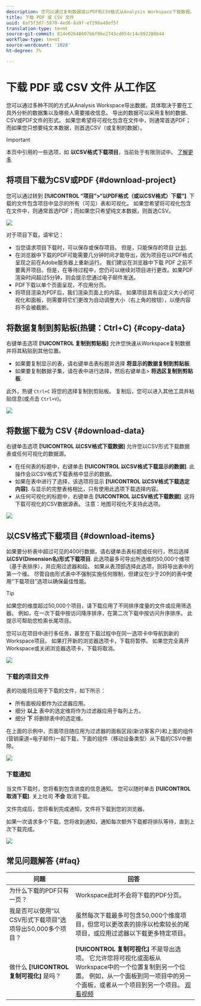 ```yaml
---
description: 您可以通过复制数据或以PDF和CSV格式从Analysis Workspace下载数据。
title: 下载 PDF 或 CSV 文件
uuid: 8af5f3d7-5870-4ed6-8a9f-ef290a48ef5f
translation-type: tm+mt
source-git-commit: 814e02648607b6f06e2743cd054c14c892200b44
workflow-type: tm+mt
source-wordcount: '1028'
ht-degree: 7%

---
```



# 下载 PDF 或 CSV 文件 从工作区

您可以通过多种不同的方式从Analysis Workspace导出数据，具体取决于要在工具外分析的数据集以及哪些人需要接收信息。 导出的数据可以采用复制的数据、CSV或PDF文件的形式。 如果您希望将可视化包含在文件中，则通常首选PDF；而如果您只想要纯文本数据，则首选CSV（或复制的数据）。

>[!IMPORTANT]
>
> 本页中引用的一些选项，如 **以CSV格式下载项目**，当前处于有限测试中。 [了解更多](https://docs.adobe.com/content/help/zh-Hans/analytics/landing/an-releases.html)

## 将项目下载为CSV或PDF {#download-project}

您可以通过转到 **[!UICONTROL “项目”>“以PDF格式（或以CSV格式）下载”]**. 下载的文件包含项目中显示的所有（可见）表和可视化。 如果您希望将可视化包含在文件中，则通常首选PDF；而如果您只希望纯文本数据，则首选CSV。

![](assets/download-project.png)

对于项目下载，请牢记：

* 当您请求项目下载时，可以保存或保存项目。 但是，只能保存的项目 [计划](https://docs.adobe.com/content/help/en/analytics/analyze/analysis-workspace/curate-share/t-schedule-report.html).
* 在浏览器中下载的PDF可能需要几分钟时间才能导出，因为项目在以PDF格式呈现之前在Adobe服务器上重新运行。 我们建议在浏览器中下载 PDF 之前不要离开项目。但是，在等待过程中，您仍可以继续对项目进行更改。如果PDF渲染时间超过5分钟，则会提示您通过电子邮件发送。
* PDF下载以单个页面呈现，不应用分页。
* 将项目渲染为PDF后，我们渲染页面上的内容。 如果项目具有自定义大小的可视化和面板，则需要将它们更改为自动调整大小（右上角的按钮），以便内容将不会被截断。

## 将数据复制到剪贴板(热键：Ctrl+C) {#copy-data}

右键单击选项 **[!UICONTROL 复制到剪贴板]** 允许您快速从Workspace复制数据并将其粘贴到其他位置。

* 如果要复制显示的表，请右键单击表标题并选择 **将显示的数据复制到剪贴板**.
* 如果要复制数据子集，请在表中进行选择，然后右键单击> **将选区复制到剪贴板**.

此外，热键 `Ctrl+C` 将您的选择复制到剪贴板。 复制后，您可以进入其他工具并粘贴信息(或点击 `Ctrl+V`)。

![](assets/copy-selection.png)

## 将数据下载为 CSV {#download-data}

右键单击选项 **[!UICONTROL 以CSV格式下载数据]** 允许您以CSV形式下载数据表或任何可视化的数据源。

* 在任何表的标题中，右键单击 **[!UICONTROL 以CSV格式下载显示的数据]**. 此操作会以CSV格式下载表格中显示的数据。
* 如果在表中进行了选择，该选项将显示 **[!UICONTROL 以CSV格式下载选定内容]**. 与显示的完整表格相比，只有使用此选项下载选择内容。
* 从任何可视化的标题中，右键单击 **[!UICONTROL 以CSV格式下载数据]**. 这将下载可视化的CSV数据源表。 注意：地图可视化不支持此选项。

![](assets/download-data-viz.png)

## 以CSV格式下载项目 {#download-items}

如果要分析表中超过可见的400行数据，请右键单击表标题或任何行，然后选择 **以CSV(Dimension名)形式下载项目**. 此选项最多可导出所选维的50,000个维项（基于表排序），并应用过滤器和段。 如果从表顶部选择此选项，则将导出表中的第一个维。 尽管自由形式表中不强制实施任何限制，但建议在少于20列的表中使用“下载项目”选项以确保最佳性能。

>[!TIP]
>
> 如果您的维度超过50,000个项目，请下载应用了不同排序度量的文件或应用筛选器。 例如，在一次下载中按访问降序排序，在第二次下载中按访问升序排序。 此提示可帮助您检索长尾项目。

您可以在项目中进行多任务，甚至在下载过程中在同一选项卡中导航到新的Workspace项目。 如果打开新的浏览器选项卡，下载将暂停。 如果您完全离开Workspace或关闭浏览器选项卡，下载将取消。

![](assets/download-items.png)

### 下载的项目文件

表的功能将应用于下载的文件，如下所示：

* 所有面板段都作为过滤器应用。
* 细分 **以上** 表中的选定维将作为过滤器应用于每列上方。
* 细分 **下** 将删除表中的选定维。

在上面的示例中，页面项目随应用为过滤器的面板区段(新访客客户)和上面的组件(营销渠道=电子邮件)一起下载，下面的组件（移动设备类型）从下载的CSV中删除。

![](assets/downloaded-file.png)

### 下载通知

当文件下载时，您将看到包含进度的信息通知。 您可以随时单击 **[!UICONTROL 取消下载]**. 关上吐司 **不会** 取消下载。

文件完成后，您将看到完成通知，文件将下载到您的浏览器。

如果一次请求多个下载，您将收到通知，通知每次额外下载都将排队等待，直到上次下载完成。

![](assets/toast.png)

## 常见问题解答 {#faq}

| 问题 | 回答 |
| --- | --- |
| 为什么下载的PDF只有一页？ | Workspace此时不会将下载的PDF分页。 |
| 我是否可以使用“以CSV形式下载项目”选项导出50,000多个项目？ | 虽然每次下载最多可包含50,000个维度项目，但您可以更改表的排序以检索较长的尾项目，或应用过滤器以下载更多特定项目。 |
| 做什么 **[!UICONTROL 复制可视化]** 是吗？ | **[!UICONTROL 复制可视化]** 不是导出选项。 它允许您将可视化或面板从Workspace中的一个位置复制到另一个位置。 例如，从一个面板到同一项目中的另一个面板，或者从一个项目到另一个项目。 [观看视频](https://www.youtube.com/watch?v=lvmAdKNfWQw) |


